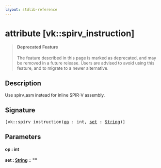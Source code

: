 ```yaml
---
layout: stdlib-reference
---
```


# attribute [vk::spirv\_instruction]

> #### Deprecated Feature
> The feature described in this page is marked as deprecated, and may be removed in a future release.
> Users are advised to avoid using this feature, and to migrate to a newer alternative.

## Description

Use <span class='code'>spirv_asm</span> instead for inline SPIR-V assembly.


## Signature

<pre>
[vk::spirv_instruction(<a href=".html#decl-op" class="code_param">op</a> : <span class="code_keyword">int</span>, <a href=".html#decl-set" class="code_keyword">set</a> : <a href="../../types/string-0/index.html" class="code_type">String</a>)]
</pre>

## Parameters

####  <a id="decl-op"></a>op  : int
####  <a id="decl-set"></a>set  : [String](../../types/string-0/index.html) = ""

